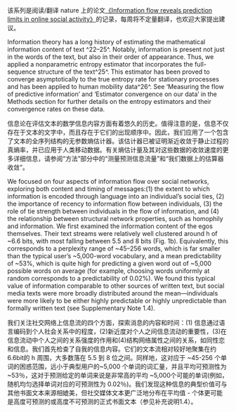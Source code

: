 该系列是阅读/翻译 nature 上的论文[《Information flow reveals prediction limits in online social activity》](https://doi.org/10.1038/s41562-018-0510-5)的记录，每周将不定量翻译，也欢迎大家提出建议。

Information theory has a long history of estimating the mathematical information content of text ^22–25^. Notably, information is present not just in the words of the text, but also in their order of appearance. Thus, we applied a nonparametric entropy estimator that incorporates the full-sequence structure of the text^25^. This estimator has been proved to converge asymptotically to the true entropy rate for stationary processes and has been applied to human mobility data^26^. See ‘Measuring the flow of predictive information’ and ‘Estimator convergence on our data’ in the Methods section for further details on the entropy estimators and their convergence rates on these data.

信息论在评估文本的数学信息内容方面有着悠久的历史。值得注意的是，信息不仅存在于文本的文字中，而且存在于它们的出现顺序中。因此，我们应用了一个包含了文本的全序列结构的无参数熵估计器。该估计器已被证明渐近收敛于静止过程的真熵率，并已应用于人类移动数据。有关熵估计量及其对这些数据的收敛速度的更多详细信息，请参阅“方法”部分中的“测量预测信息流量”和“我们数据上的估算器收敛”。



We focused on four aspects of information flow over social networks, exploring both content and timing of messages:(1) the extent to which information is encoded through language into an individual’s social ties, (2) the importance of recency to information flow between individuals, (3) the role of tie strength between individuals in the flow of information, and (4) the relationship between structural network properties, such as homophily and information. We first examined the information content of the egos themselves. Their text  streams were relatively well clustered around h of ~6.6 bits, with most falling between 5.5 and 8 bits (Fig. 1b). Equivalently, this corresponds to a perplexity range of ~45–256 words, which is far smaller than the typical user’s ~5,000-word vocabulary, and a mean predictability of ~53%, which is quite high for predicting a given word out of ~5,000 possible words on average (for example, choosing words uniformly at random corresponds to a predictability of 0.02%). We found this typical value of information comparable to other sources of written text, but social media texts were more broadly distributed around the mean—individuals were more likely to be either highly predictable or highly unpredictable than formally written text (see Supplementary Note 1.4).

我们关注社交网络上信息流的四个方面，探索消息的内容和时间：(1) 信息通过语言编码到个人社会关系中的程度，(2)新近度对个人之间信息流动的重要性，(3)在信息流动中个人之间的关系强度的作用和(4)结构网络属性之间的关系，如同性恋和信息。我们首先检查了自我的信息内容。它们的文本流相对较好地聚集在约 6.6bit的 h 周围，大多数落在 5.5 到 8 位之间。同样地，这对应于 \~45-256 个单词的困惑范围，远小于典型用户的\~5,000 个单词的词汇量，并且平均可预测性为 ~53％，这对于预测给定的单词来说是非常高的平均 ~5,000个可能的单词(例如，随机均匀选择单词对应的可预测性为 0.02％)。我们发现这种信息的典型价值可与其他书面文本来源相媲美，但社交媒体文本更广泛地分布在平均值 - 个体更可能是高度可预测的或高度不可预测的正式书面文本（参见补充说明1.4）。



